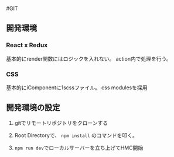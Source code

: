 #GIT

## 開発環境
### React x Redux
基本的にrender関数にはロジックを入れない。
action内で処理を行う。

### CSS
基本的にiComponentに1scssファイル。
css modulesを採用

## 開発環境の設定
1. gitでリモートリポジトリをクローンする

2. Root Directoryで、 `npm install` のコマンドを叩く。

3. `npm run dev`でローカルサーバーを立ち上げてHMC開始